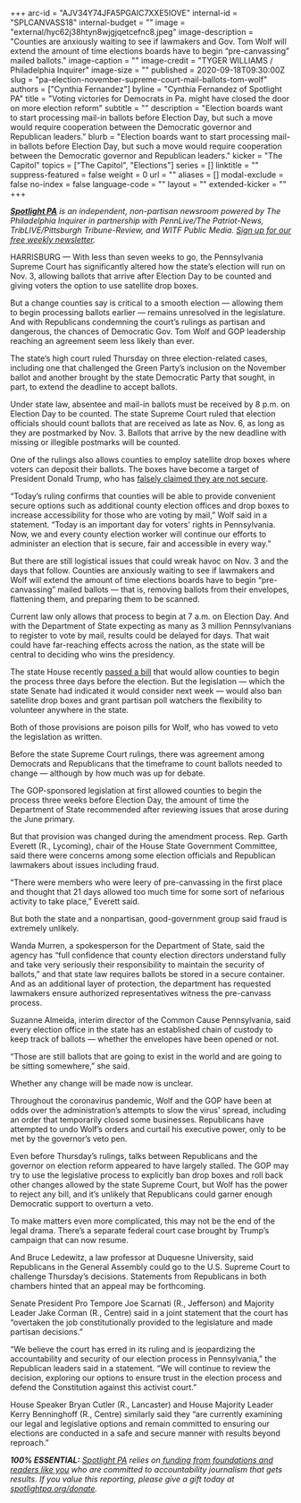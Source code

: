 +++
arc-id = "AJV34Y74JFA5PGAIC7XXE5IOVE"
internal-id = "SPLCANVASS18"
internal-budget = ""
image = "external/hyc62j38htyn8wjgjqetcefnc8.jpeg"
image-description = "Counties are anxiously waiting to see if lawmakers and Gov. Tom Wolf will extend the amount of time elections boards have to begin “pre-canvassing” mailed ballots."
image-caption = ""
image-credit = "TYGER WILLIAMS / Philadelphia Inquirer"
image-size = ""
published = 2020-09-18T09:30:00Z
slug = "pa-election-november-supreme-court-mail-ballots-tom-wolf"
authors = ["Cynthia Fernandez"]
byline = "Cynthia Fernandez of Spotlight PA"
title = "Voting victories for Democrats in Pa. might have closed the door on more election reform"
subtitle = ""
description = "Election boards want to start processing mail-in ballots before Election Day, but such a move would require cooperation between the Democratic governor and Republican leaders."
blurb = "Election boards want to start processing mail-in ballots before Election Day, but such a move would require cooperation between the Democratic governor and Republican leaders."
kicker = "The Capitol"
topics = ["The Capitol", "Elections"]
series = []
linktitle = ""
suppress-featured = false
weight = 0
url = ""
aliases = []
modal-exclude = false
no-index = false
language-code = ""
layout = ""
extended-kicker = ""
+++

<a href="https://lesspage.com/"><i><b>Spotlight PA</b></i></a><i> is an independent, non-partisan newsroom powered by The Philadelphia Inquirer in partnership with PennLive/The Patriot-News, TribLIVE/Pittsburgh Tribune-Review, and WITF Public Media. </i><a href="https://lesspage.com/newsletters"><i>Sign up for our free weekly newsletter</i></a><i>.</i>

HARRISBURG — With less than seven weeks to go, the Pennsylvania Supreme Court has significantly altered how the state’s election will run on Nov. 3, allowing ballots that arrive after Election Day to be counted and giving voters the option to use satellite drop boxes.

But a change counties say is critical to a smooth election — allowing them to begin processing ballots earlier — remains unresolved in the legislature. And with Republicans condemning the court’s rulings as partisan and dangerous, the chances of Democratic Gov. Tom Wolf and GOP leadership reaching an agreement seem less likely than ever.

The state’s high court ruled Thursday on three election-related cases, including one that challenged the Green Party’s inclusion on the November ballot and another brought by the state Democratic Party that sought, in part, to extend the deadline to accept ballots.

Under state law, absentee and mail-in ballots must be received by 8 p.m. on Election Day to be counted. The state Supreme Court ruled that election officials should count ballots that are received as late as Nov. 6, as long as they are postmarked by Nov. 3. Ballots that arrive by the new deadline with missing or illegible postmarks will be counted.

One of the rulings also allows counties to employ satellite drop boxes where voters can deposit their ballots. The boxes have become a target of President Donald Trump, who has <a href="https://www.cnn.com/2020/08/18/politics/donald-trump-ballot-drop-boxes-fact-check/index.html">falsely claimed they are not secure</a>.

“Today’s ruling confirms that counties will be able to provide convenient secure options such as additional county election offices and drop boxes to increase accessibility for those who are voting by mail,” Wolf said in a statement. “Today is an important day for voters' rights in Pennsylvania. Now, we and every county election worker will continue our efforts to administer an election that is secure, fair and accessible in every way.”

<script src="https://lesspage.com/embed.js" async></script><div data-spl-embed-version="1" data-spl-src="https://lesspage.com/embeds/newsletter/"></div>

But there are still logistical issues that could wreak havoc on Nov. 3 and the days that follow. Counties are anxiously waiting to see if lawmakers and Wolf will extend the amount of time elections boards have to begin “pre-canvassing” mailed ballots — that is, removing ballots from their envelopes, flattening them, and preparing them to be scanned.

Current law only allows that process to begin at 7 a.m. on Election Day. And with the Department of State expecting as many as 3 million Pennsylvanians to register to vote by mail, results could be delayed for days. That wait could have far-reaching effects across the nation, as the state will be central to deciding who wins the presidency.

The state House recently <a href="https://lesspage.com/news/2020/09/pa-election-reform-mail-ballots-voting-drop-boxes/">passed a bill</a> that would allow counties to begin the process three days before the election. But the legislation — which the state Senate had indicated it would consider next week — would also ban satellite drop boxes and grant partisan poll watchers the flexibility to volunteer anywhere in the state.

Both of those provisions are poison pills for Wolf, who has vowed to veto the legislation as written.

Before the state Supreme Court rulings, there was agreement among Democrats and Republicans that the timeframe to count ballots needed to change — although by how much was up for debate.

The GOP-sponsored legislation at first allowed counties to begin the process three weeks before Election Day, the amount of time the Department of State recommended after reviewing issues that arose during the June primary.

But that provision was changed during the amendment process. Rep. Garth Everett (R., Lycoming), chair of the House State Government Committee, said there were concerns among some election officials and Republican lawmakers about issues including fraud.

“There were members who were leery of pre-canvassing in the first place and thought that 21 days allowed too much time for some sort of nefarious activity to take place,” Everett said.

But both the state and a nonpartisan, good-government group said fraud is extremely unlikely.

Wanda Murren, a spokesperson for the Department of State, said the agency has “full confidence that county election directors understand fully and take very seriously their responsibility to maintain the security of ballots,” and that state law requires ballots be stored in a secure container. And as an additional layer of protection, the department has requested lawmakers ensure authorized representatives witness the pre-canvass process.

Suzanne Almeida, interim director of the Common Cause Pennsylvania, said every election office in the state has an established chain of custody to keep track of ballots — whether the envelopes have been opened or not.

“Those are still ballots that are going to exist in the world and are going to be sitting somewhere,” she said.

Whether any change will be made now is unclear.

Throughout the coronavirus pandemic, Wolf and the GOP have been at odds over the administration’s attempts to slow the virus' spread, including an order that temporarily closed some businesses. Republicans have attempted to undo Wolf’s orders and curtail his executive power, only to be met by the governor’s veto pen.

Even before Thursday’s rulings, talks between Republicans and the governor on election reform appeared to have largely stalled. The GOP may try to use the legislative process to explicitly ban drop boxes and roll back other changes allowed by the state Supreme Court, but Wolf has the power to reject any bill, and it’s unlikely that Republicans could garner enough Democratic support to overturn a veto.

To make matters even more complicated, this may not be the end of the legal drama. There’s a separate federal court case brought by Trump’s campaign that can now resume.

<script src="https://lesspage.com/embed.js" async></script><div data-spl-embed-version="1" data-spl-src="https://lesspage.com/embeds/donate/?teaser_text=Spotlight%20PA%20provides%20essential%2C%20public-service%20journalism%20thanks%20to%20readers%20like%20you.%20Help%20us%20continue%20that%20coverage."></div>

And Bruce Ledewitz, a law professor at Duquesne University, said Republicans in the General Assembly could go to the U.S. Supreme Court to challenge Thursday’s decisions. Statements from Republicans in both chambers hinted that an appeal may be forthcoming.

Senate President Pro Tempore Joe Scarnati (R., Jefferson) and Majority Leader Jake Corman (R., Centre) said in a joint statement that the court has “overtaken the job constitutionally provided to the legislature and made partisan decisions.”

“We believe the court has erred in its ruling and is jeopardizing the accountability and security of our election process in Pennsylvania,” the Republican leaders said in a statement. “We will continue to review the decision, exploring our options to ensure trust in the election process and defend the Constitution against this activist court.”

House Speaker Bryan Cutler (R., Lancaster) and House Majority Leader Kerry Benninghoff (R., Centre) similarly said they “are currently examining our legal and legislative options and remain committed to ensuring our elections are conducted in a safe and secure manner with results beyond reproach.”

<i><b>100% ESSENTIAL:</b></i><i> </i><a href="https://lesspage.com/"><i>Spotlight PA</i></a><i> relies on</i><a href="https://lesspage.com/support"><i> funding from foundations and readers like you</i></a><i> who are committed to accountability journalism that gets results. If you value this reporting, please give a gift today at </i><a href="http://spotlightpa.org/donate"><i>spotlightpa.org/donate</i></a><i>.</i>
